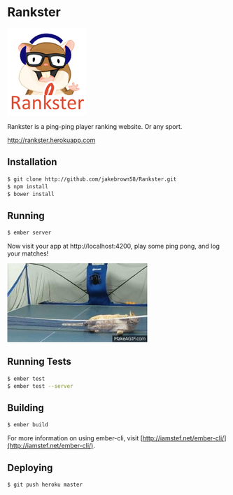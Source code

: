 Rankster
========

![The Rankster](public/rankster.png)

Rankster is a ping-ping player ranking website. Or any sport.

http://rankster.herokuapp.com


Installation
------------

```bash
$ git clone http://github.com/jakebrown58/Rankster.git
$ npm install
$ bower install
```


Running
-------

```bash
$ ember server
```

Now visit your app at http://localhost:4200, play some ping pong, and log your matches!

![Can't beat Cat](public/cat-pong.gif)


Running Tests
-------------

```bash
$ ember test
$ ember test --server
```


Building
--------

```bash
$ ember build
```

For more information on using ember-cli, visit [http://iamstef.net/ember-cli/](http://iamstef.net/ember-cli/).


Deploying
---------

```bash
$ git push heroku master
```
